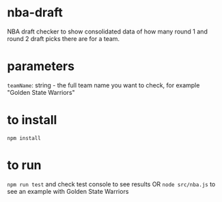 # nba-draft

NBA draft checker to show consolidated data of how many round 1 and round 2 draft picks there are for a team.

# parameters

`teamName`: string - the full team name you want to check, for example "Golden State Warriors"

# to install

`npm install`

# to run 

`npm run test` and check test console to see results
OR
`node src/nba.js` to see an example with Golden State Warriors
